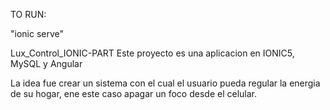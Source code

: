 TO RUN:

"ionic serve"

Lux_Control_IONIC-PART
Este proyecto es una aplicacion en IONIC5, MySQL y Angular

La idea fue crear un sistema con el cual el usuario pueda regular la energia de su hogar, ene este caso apagar un foco desde el celular.
